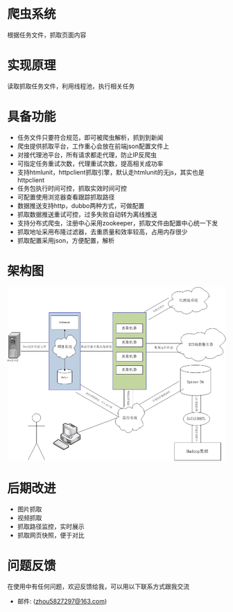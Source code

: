 # 爬虫系统
根据任务文件，抓取页面内容

# 实现原理
读取抓取任务文件，利用线程池，执行相关任务

# 具备功能
* 任务文件只要符合规范，即可被爬虫解析，抓到到新闻
* 爬虫提供抓取平台，工作重心会放在前端json配置文件上
* 对接代理池平台，所有请求都走代理，防止IP反爬虫
* 可指定任务重试次数，代理重试次数，提高相关成功率
* 支持htmlunit，httpclient抓取引擎，默认走htmlunit的无js，其实也是httpclient
* 任务包执行时间可控，抓取实效时间可控
* 可配置使用浏览器查看跟踪抓取路径
* 数据推送支持http，dubbo两种方式，可做配置
* 抓取数据推送重试可控，过多失败自动转为离线推送
* 支持分布式爬虫，注册中心采用zookeeper，抓取文件由配置中心统一下发
* 抓取地址采用布隆过滤器，去重质量和效率较高，占用内存很少
* 抓取配置采用json，方便配置，解析

# 架构图
![spider](spider.jpg)  

# 后期改进
* 图片抓取
* 视频抓取
* 抓取路径监控，实时展示
* 抓取网页快照，便于对比


# 问题反馈
在使用中有任何问题，欢迎反馈给我，可以用以下联系方式跟我交流

* 邮件: (zhou5827297@163.com)
